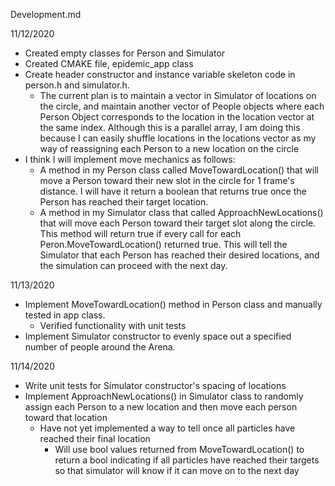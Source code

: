 Development.md

11/12/2020
* Created empty classes for Person and Simulator
* Created CMAKE file, epidemic_app class
* Create header constructor and instance variable skeleton code in person.h and simulator.h.
    * The current plan is to maintain a vector in Simulator of locations on the circle, and maintain
    another vector of People objects where each Person Object corresponds to the location in the location
    vector at the same index. Although this is a parallel array, I am doing this because I can easily shuffle
    locations in the locations vector as my way of reassigning each Person to a new location on the circle
* I think I will implement move mechanics as follows:
    * A method in my Person class called MoveTowardLocation() that will move a Person toward their
new slot in the circle for 1 frame's distance. I will have it return a boolean that returns true once the Person
 has reached their target location.
    * A method in my Simulator class that called ApproachNewLocations() that will move each Person toward their
    target slot along the circle. This method will return true if every call for each Peron.MoveTowardLocation()
    returned true. This will tell the Simulator that each Person has reached their desired locations,
    and the simulation can proceed with the next day.
 
 11/13/2020
 * Implement MoveTowardLocation() method in Person class and manually tested in app class.
    * Verified functionality with unit tests
 * Implement Simulator constructor to evenly space out a specified number of people around the Arena.
 
 11/14/2020
 * Write unit tests for Simulator constructor's spacing of locations
 * Implement ApproachNewLocations() in Simulator
 class to randomly assign each Person to a new location and then move each person toward that location
    * Have not yet implemented a way to tell once all particles have reached their final location
        * Will use bool values returned from MoveTowardLocation() to return a bool indicating if all particles have
        reached their targets so that simulator will know if it can move on to the next day
        